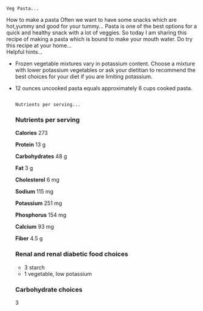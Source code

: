                                                                               Veg Pasta...

How to make a pasta
Often we want to have some snacks which are hot,yummy and good for your tummy...
Pasta is one of the best options for a quick and healthy snack with a lot of veggies.
So today I am sharing this recipe of making a pasta which is bound to make your mouth water.
Do try this recipe at your home...  
                                                                             Helpful hints...
 

   - Frozen vegetable mixtures vary in potassium content. Choose a mixture with lower potassium vegetables or ask your dietitian to recommend the best choices for your diet if you are limiting potassium.

   - 12 ounces uncooked pasta equals approximately 6 cups cooked pasta.


                                                                          Nutrients per serving...


     ###  Nutrients per serving

     **Calories** 273

     **Protein** 13 g

     **Carbohydrates** 48 g

     **Fat** 3 g

     **Cholesterol** 6 mg

     **Sodium** 115 mg

     **Potassium** 251 mg

     **Phosphorus** 154 mg

     **Calcium** 93 mg

     **Fiber** 4.5 g

     ### **Renal and renal diabetic food choices**

     - 3 starch
     - 1 vegetable, low potassium

     ### **Carbohydrate choices**

     3
